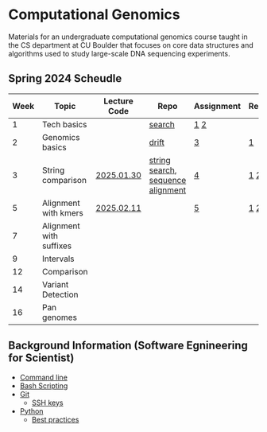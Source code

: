 # Computational Genomics
Materials for an undergraduate computational genomics course taught in the CS
department at CU Boulder that focuses on core data structures and algorithms
used to study large-scale DNA sequencing experiments.

## Spring 2024 Scheudle

| Week | Topic              | Lecture Code | Repo | Assignment | Reading |
|------|--------------------|--------------|------|------------|---------|
| 1    | Tech basics        |  | [search](https://github.com/ryanlayerlab/search)| [1](https://github.com/ryanlayerlab/compg/blob/main/spring_2025/assignments/Assignment%201_%20Searching.pdf)  [2](https://github.com/ryanlayerlab/compg/blob/main/spring_2025/assignments/Assignment%202_%20Handling%20Reverse%20Complement.pdf)| |
| 2    | Genomics basics    |  | [drift](https://github.com/ryanlayerlab/drift) |  [3](https://github.com/ryanlayerlab/compg/blob/main/spring_2025/assignments/Assignment%203_%20Drift.pdf)| [1](https://www.cell.com/current-biology/fulltext/S0960-9822(11)00882-7) |
| 3    | String comparison  | [2025.01.30](https://github.com/ryanlayerlab/compg/tree/main/spring_2025/code/20250130)| [string search](https://github.com/ryanlayerlab/string_search), [sequence alignment](https://github.com/ryanlayerlab/sequence_alignment)| [4](https://github.com/ryanlayerlab/compg/blob/main/spring_2025/assignments/Assignment%204%20_%20String%20Search.pdf)| [1](https://dl.acm.org/doi/abs/10.1145/359842.359859) [2](https://icbi.i-med.ac.at/courses/bioinformatics_ex_2021/7265238.pdf) [3](https://icbi.i-med.ac.at/courses/bioinformatics_ex_2021/7265238.pdf)|
| 5    | Alignment with kmers          | [2025.02.11](https://github.com/ryanlayerlab/compg/tree/main/spring_2025/code/20250211) ||[5](https://github.com/ryanlayerlab/compg/blob/main/spring_2025/assignments/Assignment%205%20_%20K-mer%20Index.pdf)| [1](https://www.sciencedirect.com/science/article/abs/pii/S0022283605803602?via%3Dihub) [2](https://academic.oup.com/bioinformatics/article/18/3/440/236636) |
| 7    | Alignment with suffixes       | ||<!-- [6](https://github.com/ryanlayerlab/compg/blob/main/assignments/Assignment%206%20_%20Suffix%20Index.pdf) -->| <!-- [1](https://link.springer.com/article/10.1007/BF01206331) [2](https://dl.acm.org/doi/10.5555/320176.320218) [3](https://academic.oup.com/bioinformatics/article/37/6/744/5941464) -->|
| 9    | Intervals          | ||
| 12    | Comparison        | ||
| 14    | Variant Detection | ||
| 16    | Pan genomes       | ||
## Background Information (Software Egnineering for Scientist)

- [Command line](https://github.com/swe4s/lectures/blob/main/course-material/command-line-notes.pdf)
- [Bash Scripting](https://github.com/swe4s/lectures/blob/main/course-material/shell-scripts-notes.pdf)
- [Git](https://github.com/swe4s/lectures/blob/main/course-material/version-control-git-github.pdf)
  - [SSH keys](https://github.com/swe4s/lectures/blob/main/course-material/authenticating-with-github.pdf) 
- [Python](https://github.com/swe4s/lectures/blob/main/course-material/python-refresher.pdf)
  - [Best practices](https://github.com/swe4s/lectures/blob/main/course-material/best-practices.pdf)
